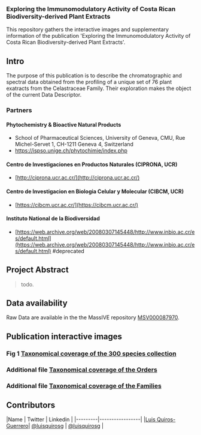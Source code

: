 ### **Exploring the Immunomodulatory Activity of Costa Rican Biodiversity-derived Plant Extracts**

This repository gathers the interactive images and supplementary information of the publication 'Exploring the Immunomodulatory Activity of Costa Rican Biodiversity-derived Plant Extracts'.

## Intro 

The purpose of this publication is to describe the chromatographic and spectral data obtained from the profiling of a unique set of 76 plant exatracts from the Celastraceae Family.
Their exploration makes the object of the current Data Descriptor.

### Partners


#### Phytochemistry & Bioactive Natural Products 

- School of Pharmaceutical Sciences, University of Geneva, CMU, Rue Michel-Servet 1, CH-1211 Geneva 4, Switzerland
- https://ispso.unige.ch/phytochimie/index.php

#### Centro de Investigaciones en Productos Naturales (CIPRONA, UCR)

- [http://ciprona.ucr.ac.cr/](http://ciprona.ucr.ac.cr/)

#### Centro de Investigacion en Biologia Celular y Molecular (CIBCM, UCR)

- [https://cibcm.ucr.ac.cr/](https://cibcm.ucr.ac.cr/)

#### Instituto National de la Biodiversidad 

- [https://web.archive.org/web/20080307145448/http://www.inbio.ac.cr/es/default.html](https://web.archive.org/web/20080307145448/http://www.inbio.ac.cr/es/default.html) #deprecated

## Project Abstract 
> 
> todo.
> 
## Data availability  

Raw Data are available in the the MassIVE repository [MSV000087970](https://doi.org/doi:10.25345/C5PJ9N).

<!-- toc -->

## Publication interactive images

### Fig 1 [**Taxonomical coverage of the 300 species collection**](/docs/taxo_plot.pdf)

### Additional file [**Taxonomical coverage of the Orders**](/docs/order_coverage_plot.html)

### Additional file [**Taxonomical coverage of the Families**](/docs/family_coverage_plot.html)


<!-- tocstop -->



## Contributors

|Name     |  Twitter   |  Linkedin   | 
|---------|-----------------|
|[Luis Quiros-Guerrero](https://github.com/luigiquiros)| [@luisquirosg](https://twitter.com/LuisQuirosG) | [@luisquirosg](https://www.linkedin.com/in/luisquirosg/) |



